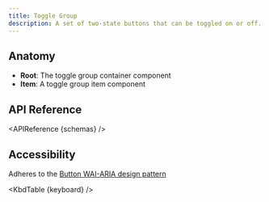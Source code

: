 ```yaml
---
title: Toggle Group
description: A set of two-state buttons that can be toggled on or off.
---
```


<script>
    import { APIReference, KbdTable } from '$docs/components/index.js'
    export let schemas
    export let keyboard
</script>

## Anatomy

- **Root**: The toggle group container component
- **Item**: A toggle group item component

## API Reference

<APIReference {schemas} />

## Accessibility

Adheres to the [Button WAI-ARIA design pattern](https://www.w3.org/WAI/ARIA/apg/patterns/button/)

<KbdTable {keyboard} />

